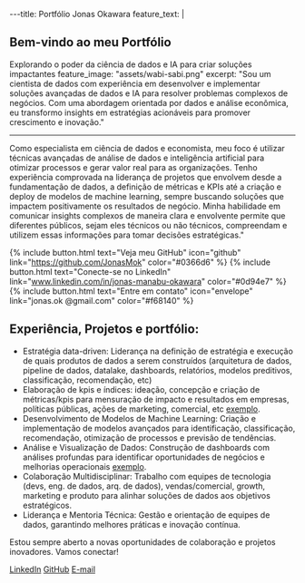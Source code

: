 ---title: Portfólio Jonas Okawara
feature_text: |

 ## Bem-vindo ao meu Portfólio
Explorando o poder da ciência de dados e IA para criar soluções impactantes
feature_image: "assets/wabi-sabi.png"
excerpt: "Sou um cientista de dados com experiência em desenvolver e implementar soluções avançadas de dados e IA para resolver problemas complexos de negócios. Com uma abordagem orientada por dados e análise econômica, eu transformo insights em estratégias acionáveis para promover crescimento e inovação."

---

Como especialista em ciência de dados e economista, meu foco é utilizar técnicas avançadas de análise de dados e inteligência artificial para otimizar processos e gerar valor real para as organizações. Tenho experiência comprovada na liderança de projetos que envolvem desde a fundamentação de dados, a definição de métricas e KPIs até a criação e deploy de modelos de machine learning, sempre buscando soluções que impactem positivamente os resultados de negócio. Minha habilidade em comunicar insights complexos de maneira clara e envolvente permite que diferentes públicos, sejam eles técnicos ou não técnicos, compreendam e utilizem essas informações para tomar decisões estratégicas."

{% include button.html text="Veja meu GitHub" icon="github" link="https://github.com/JonasMok" color="#0366d6" %} {% include button.html text="Conecte-se no LinkedIn" link="www.linkedin.com/in/jonas-manabu-okawara" color="#0d94e7" %} {% include button.html text="Entre em contato" icon="envelope" link="jonas.ok
@gmail.com" color="#f68140" %}

## Experiência, Projetos e portfólio:

 - Estratégia data-driven: Liderança na definição de estratégia e execução de quais produtos de dados a serem construídos (arquitetura de dados, pipeline de dados, datalake, dashboards,   relatórios, modelos preditivos, classificação, recomendação, etc)
 - Elaboração de kpis e índices: ideação, concepção e criação de métricas/kpis para mensuração de impacto e resultados em empresas, políticas públicas, ações de marketing, comercial, etc [exemplo](https://www.estadao.com.br/sustentabilidade/como-nascem-os-lixoes-no-brasil/). 
 - Desenvolvimento de Modelos de Machine Learning: Criação e implementação de modelos avançados para identificação, classificação, recomendação, otimização de processos e previsão de tendências.
 - Análise e Visualização de Dados: Construção de dashboards com análises profundas para identificar oportunidades de negócios e melhorias operacionais [exemplo](https://relatoriomunicipal.streamlit.app/).
 - Colaboração Multidisciplinar: Trabalho com equipes de tecnologia (devs, eng. de dados, arq. de dados), vendas/comercial, growth, marketing e produto para alinhar soluções de dados aos objetivos estratégicos.
 - Liderança e Mentoria Técnica: Gestão e orientação de equipes de dados, garantindo melhores práticas e inovação contínua.


Estou sempre aberto a novas oportunidades de colaboração e projetos inovadores. Vamos conectar!

[LinkedIn](www.linkedin.com/in/jonas-manabu-okawara/)
[GitHub](https://github.com/JonasMok/)
[E-mail](jonas.ok@gmail.com/)

